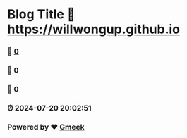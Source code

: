 # Blog Title :link: https://willwongup.github.io 
### :page_facing_up: [0](https://willwongup.github.io/tag.html) 
### :speech_balloon: 0 
### :hibiscus: 0 
### :alarm_clock: 2024-07-20 20:02:51 
### Powered by :heart: [Gmeek](https://github.com/Meekdai/Gmeek)
